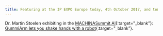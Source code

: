 ```yaml
---
title: Featuring at the IP EXPO Europe today, 4th October 2017, and tomorrow, 5th October 2017. Find us in the Future Tech zone at London’s ExCel. 
---
```


Dr. Martin Stoelen exhibiting in the [MACHINASummit.AI](http://www.machina-london.com/){:target="_blank”}: [GummiArm lets you shake hands with a robot](http://www.machina-london.com/News/GummiArm-Lets-You-Shake-Hands-With-a-Robot){:target="_blank”}.